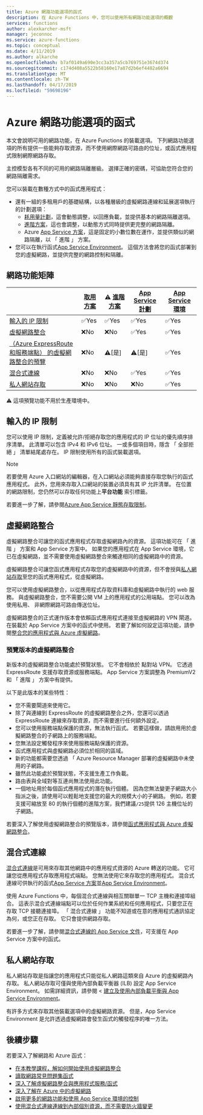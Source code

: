 ```yaml
---
title: Azure 網路功能選項的函式
description: 在 Azure Functions 中，您可以使用所有網路功能選項的概觀
services: functions
author: alexkarcher-msft
manager: jeconnoc
ms.service: azure-functions
ms.topic: conceptual
ms.date: 4/11/2019
ms.author: alkarche
ms.openlocfilehash: b7af0149a690e3cc3a357a5cb769751e3674d374
ms.sourcegitcommit: c174d408a5522b58160e17a87d2b6ef4482a6694
ms.translationtype: MT
ms.contentlocale: zh-TW
ms.lasthandoff: 04/17/2019
ms.locfileid: "59698196"
---
```

# <a name="azure-functions-networking-options"></a>Azure 網路功能選項的函式

本文會說明可用的網路功能，在 Azure Functions 的裝載選項。 下列網路功能選項的所有提供一些能夠存取資源，而不使用網際網路可路由的位址，或函式應用程式限制網際網路存取。 

主控模型各有不同的可用的網路隔離層級。 選擇正確的密碼，可協助您符合您的網路隔離需求。

您可以裝載在數種方式中的函式應用程式：

* 還有一組的多租用戶的基礎結構，以各種層級的虛擬網路連線和延展選項執行的計劃選項：
    * [耗用量計劃](functions-scale.md#consumption-plan)，這會動態調整，以回應負載，並提供基本的網路隔離選項。
    * [進階方案](functions-scale.md#premium-plan-public-preview)，這也會調整，以動態方式同時提供更完整的網路隔離。
    * Azure [App Service 方案](functions-scale.md#app-service-plan)，這是固定的小數位數在運作，並提供類似的網路隔離，以 「 進階 」 方案。
* 您可以在執行函式[App Service Environment](../app-service/environment/intro.md)。 這個方法會將您的函式部署到您的虛擬網路，並提供完整的網路控制和隔離。

## <a name="matrix-of-networking-features"></a>網路功能矩陣

|                |[取用方案](functions-scale.md#consumption-plan)|⚠ [進階方案](functions-scale.md#premium-plan-public-preview)|[App Service 計劃](functions-scale.md#app-service-plan)|[App Service 環境](../app-service/environment/intro.md)|
|----------------|-----------|----------------|---------|-----------------------|  
|[輸入的 IP 限制](#inbound-ip-restrictions)|✅Yes|✅Yes|✅Yes|✅Yes|
|[虛擬網路整合](#virtual-network-integration)|❌No|❌No|✅Yes|✅Yes|
|[（Azure ExpressRoute 和服務端點） 的虛擬網路整合的預覽](#preview-version-of-virtual-network-integration)|❌No|⚠[是]|⚠[是]|✅Yes|
|[混合式連線](#hybrid-connections)|❌No|❌No|✅Yes|✅Yes|
|[私人網站存取](#private-site-access)|❌No| ❌No|❌No|✅Yes|

⚠ 這項預覽功能不用於生產環境中。

## <a name="inbound-ip-restrictions"></a>輸入的 IP 限制

您可以使用 IP 限制，定義被允許/拒絕存取您的應用程式的 IP 位址的優先順序排序清單。 此清單可以包含 IPv4 和 IPv6 位址。 一或多個項目時，隱含 「 全部拒絕 」 清單結尾處存在。 IP 限制使用所有的函式裝載選項。

> [!NOTE]
> 若要使用 Azure 入口網站的編輯器，在入口網站必須能夠直接存取您執行的函式應用程式。 此外，您用來存取入口網站的裝置必須具有其 IP 允許清單。 在位置的網路限制，您仍然可以存取任何功能上**平台功能** 索引標籤。

若要進一步了解，請參閱[Azure App Service 靜態存取限制](../app-service/app-service-ip-restrictions.md)。

## <a name="virtual-network-integration"></a>虛擬網路整合

虛擬網路整合可讓您的函式應用程式存取虛擬網路內的資源。 這項功能可在 「 進階 」 方案和 App Service 方案中。 如果您的應用程式在 App Service 環境，它已在虛擬網路，並不需要使用虛擬網路整合來觸達相同的虛擬網路中的資源。

虛擬網路整合可讓您函式應用程式存取您的虛擬網路中的資源，但不會授與[私人網站存取](#private-site-access)至您的函式應用程式，從虛擬網路。

您可以使用虛擬網路整合，以從應用程式存取資料庫和虛擬網路中執行的 web 服務。 與虛擬網路整合，您不需要公開 VM 上的應用程式的公用端點。 您可以改為使用私用、 非網際網路可路由傳送位址。

虛擬網路整合的正式運作版本會依賴函式應用程式連接至虛擬網路的 VPN 閘道。 在裝載於 App Service 方案中的函式中使用。 若要了解如何設定這項功能，請參閱[整合您的應用程式與 Azure 虛擬網路](../app-service/web-sites-integrate-with-vnet.md#enabling-vnet-integration)。

### <a name="preview-version-of-virtual-network-integration"></a>預覽版本的虛擬網路整合

新版本的虛擬網路整合功能處於預覽狀態。 它不會相依於 點對站 VPN。 它透過 ExpressRoute 支援存取資源或服務端點。 App Service 方案調整為 PremiumV2 和 「 進階 」 方案中有提供。

以下是此版本的某些特性：

* 您不需要閘道來使用它。
* 除了與連線到 ExpressRoute 的虛擬網路整合之外，您還可以透過 ExpressRoute 連線來存取資源，而不需要進行任何額外設定。
* 您可以使用服務端點保護的資源，無法執行函式。 若要這樣做，請啟用用於虛擬網路整合的子網路上的服務端點。
* 您無法設定觸發程序來使用服務端點保護的資源。 
* 函式應用程式與虛擬網路必須位於相同的區域。
* 新的功能都需要您透過 「 Azure Resource Manager 部署的虛擬網路中未使用的子網路。
* 雖然此功能處於預覽狀態，不支援生產工作負載。
* 路由表與全域對等互連尚無法使用此功能。
* 一個地址用於每個函式應用程式的潛在執行個體。 因為您無法變更子網路大小指派之後，請使用可以輕鬆地支援您的最大的規模大小的子網路。 例如，若要支援可縮放至 80 的執行個體的進階方案，我們建議`/25`提供 126 主機位址的子網路。

若要深入了解使用虛擬網路整合的預覽版本，請參閱[函式應用程式與 Azure 虛擬網路整合](functions-create-vnet.md)。

## <a name="hybrid-connections"></a>混合式連線

[混合式連線](../service-bus-relay/relay-hybrid-connections-protocol.md)是可用來存取其他網路中的應用程式資源的 Azure 轉送的功能。 它可讓您從應用程式存取應用程式端點。 您無法使用它來存取您的應用程式。 混合式連線可供執行的函式[App Service 方案](functions-scale.md#app-service-plan)並[App Service Environment](../app-service/environment/intro.md)。

使用 Azure Functions 中，每個混合式連線與相互關聯單一 TCP 主機和連接埠組合。 這表示混合式連線端點可以位於任何作業系統和任何應用程式，只要您正在存取 TCP 接聽連接埠。 「 混合式連線 」 功能不知道或在意的應用程式通訊協定為何，或您正在存取。 它只會提供網路存取。

若要進一步了解，請參閱[混合式連線的 App Service 文件](../app-service/app-service-hybrid-connections.md)，可支援在 App Service 方案中的函式。

## <a name="private-site-access"></a>私人網站存取

私人網站存取是指讓您的應用程式只能從私人網路這類來自 Azure 的虛擬網路內存取。 私人網站存取可僅與使用內部負載平衡器 (ILB) 設定 App Service Environment。 如需詳細資訊，請參閱 <<c0> [ 建立及使用內部負載平衡與 App Service Environment](../app-service/environment/create-ilb-ase.md)。

有許多方式來存取其他裝載選項中的虛擬網路資源。 但是，App Service Environment 是允許透過虛擬網路會發生函式的觸發程序的唯一方法。

## <a name="next-steps"></a>後續步驟
若要深入了解網路和 Azure 函式： 

* [在本教學課程，解如何開始使用虛擬網路整合](./functions-create-vnet.md)
* [讀取網路常見問題集函式](./functions-networking-faq.md)
* [深入了解虛擬網路整合與應用程式服務/函式](../app-service/web-sites-integrate-with-vnet.md)
* [深入了解在 Azure 中的虛擬網路](../virtual-network/virtual-networks-overview.md)
* [啟用更多的網路功能和使用 App Service 環境的控制](../app-service/environment/intro.md)
* [使用混合式連線連線到內部個別資源，而不需要防火牆變更](../app-service/app-service-hybrid-connections.md)
